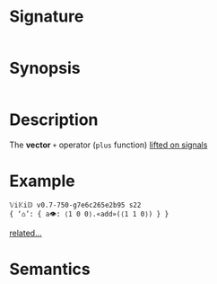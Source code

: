# Signature
```vikid-signature
```

# Synopsis
```vikid-synopsis
```

# Description
The __vector__ `+` operator (`plus` function) [lifted on signals](/refman/concepts/pure_functions)

# Example
```vikid-script
𝕍i𝕂i𝔻 v0.7-750-g7e6c265e2b95 s22
{ ‘⌂’: { a👁: ⟨1 0 0⟩.«add»(⟨1 1 0⟩) } }
```


[related...](https://en.wikipedia.org/wiki/Euclidean_vector#Addition_and_subtraction)

# Semantics